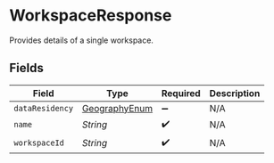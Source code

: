 # WorkspaceResponse

Provides details of a single workspace.


## Fields

| Field                                                 | Type                                                  | Required                                              | Description                                           |
| ----------------------------------------------------- | ----------------------------------------------------- | ----------------------------------------------------- | ----------------------------------------------------- |
| `dataResidency`                                       | [GeographyEnum](../../models/shared/GeographyEnum.md) | :heavy_minus_sign:                                    | N/A                                                   |
| `name`                                                | *String*                                              | :heavy_check_mark:                                    | N/A                                                   |
| `workspaceId`                                         | *String*                                              | :heavy_check_mark:                                    | N/A                                                   |